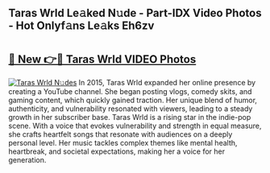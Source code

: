 ## Taras Wrld Le𝚊ked N𝚞de - Part-IDX Video Photos - Hot Onlyf𝚊ns Le𝚊ks Eh6zv

# <h2><a href="http://ac13284.deff.icu/?id=Taras+Wrld">🔗 New 👉🔴 Taras Wrld VIDEO Photos</a></h2>

[![Taras Wrld N𝚞des](https://i.imgur.com/rIISA9y.gif)](http://ac13284.deff.icu/?id=Taras+Wrld)
In 2015, Taras Wrld expanded her online presence by creating a YouTube channel. She began posting vlogs, comedy skits, and gaming content, which quickly gained traction. Her unique blend of humor, authenticity, and vulnerability resonated with viewers, leading to a steady growth in her subscriber base. Taras Wrld is a rising star in the indie-pop scene. With a voice that evokes vulnerability and strength in equal measure, she crafts heartfelt songs that resonate with audiences on a deeply personal level. Her music tackles complex themes like mental health, heartbreak, and societal expectations, making her a voice for her generation.
